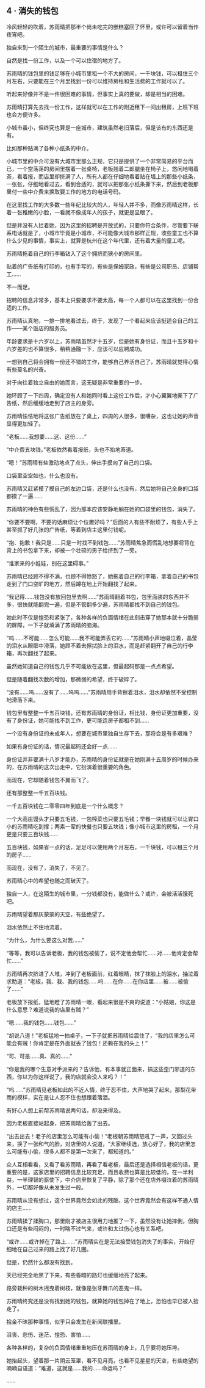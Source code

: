 ## 4 · 消失的钱包

冷风轻轻的吹着，苏雨晴把那半个尚未吃完的嵌糕塞回了怀里，或许可以留着当作夜宵吧。

独自来到一个陌生的城市，最重要的事情是什么？

自然是找一份工作，以及一个可以住宿的地方了。

苏雨晴的钱包里的钱足够在小城市里租一个不大的房间，一千块钱，可以租住三个月左右，只要能在三个月里找到一份可以维持房租和生活费的工作就可以了。

听起来好像并不是一件很困难的事情，但事实上真的要做，却是相当的困难。

苏雨晴打算先去找一份工作，这样就可以在工作的附近租下一间出租房，上班下班也会方便许多。

小城市虽小，但终究也算是一座城市，建筑虽然老旧落后，但是该有的东西还是有。

比如那种贴满了各种小纸条的中介。

小城市里的中介可没有大城市里那么正规，它只是提供了一个非常简易的平台而已，一个空荡荡的房间里摆着一张桌椅，老板翘着二郎腿坐在椅子上，悠闲地喝着茶，看着报，而店里却挤满了人，所有人都在仔细地看着贴在墙上的那些小纸条，一张张，仔细地看过去，看到合适的，就可以把那张小纸条撕下来，然后到老板那里付一些中介费来换取要工作的地方的电话号码。

在这里找工作的大多数一些年纪比较大的人，年轻人并不多，而像苏雨晴这样，长着一张稚嫩的小脸，一看就不像成年人的孩子，就更是显眼了。

但是并没有人拦着她，因为这里的招聘是开放式的，只要你符合条件，尽管要下联系电话就是了，小城市毕竟是小城市，不可能像大城市那样正规，收些童工也不算什么少见的事情，事实上，就算是杭州在这个年代里，还有着大量的童工呢。

苏雨晴拖着自己的行李箱钻入了这个拥挤而狭小的房间里。

贴着的广告纸有打印的，也有手写的，有些是保姆家政，有些是公司职员、店铺帮工……

不一而足。

招聘的信息非常多，基本上只要要求不要太高，每一个人都可以在这里找到一份合适的工作。

苏雨晴认真地，一排一排地看过去，终于，发现了一个看起来应该挺适合自己的工作——某个饭店的服务员。

年龄要求是十六岁以上，苏雨晴虽然才十五岁，但是她有身份证，而且十五岁和十六岁差的也不算很多，稍稍通融一下，应该可以应聘成功。

一想到自己将会拥有一份还不错的工作，能够自己养活自己了，苏雨晴就觉得心情有些莫名的兴奋。

对于向往着独立自由的她而言，这无疑是非常重要的一步。

她环顾了一下四周，确定没有人和她同时看上这份工作后，才小心翼翼地撕下了广告纸，然后缓缓地走到了店主的身旁。

苏雨晴怯怯地将这张广告纸放在了桌上，四周的人很多，很嘈杂，这也让她的声音显得更加轻了。

“老板……我想要……这、这份……”

“中介费五块钱。”老板依然看着报纸，头也不抬地答道。

“嗯！”苏雨晴有些激动地点了点头，伸出手摸向了自己的口袋。

口袋里空空如也，什么也没有。

苏雨晴又赶紧摸了摸自己的左边口袋，还是什么也没有，然后她将自己全身的口袋都摸了一遍……

苏雨晴的神色有些慌乱了，因为那本应该安静地躺在她的口袋里的钱包，消失了。

“你要不要啊，不要的话麻烦让个位置好吗？”后面的人有些不耐烦了，有些人手上甚至抓了好几张的广告纸，等着到店主这里付钱呢。

“抱、抱歉！我只是……只是一时找不到钱包……”苏雨晴焦急而慌乱地想要将背在背上的书包拿下来，却被一个壮硕的男子给挤到了一旁。

“谁家来的小娃娃，别在这里碍事。”

苏雨晴已经顾不得不满，也顾不得愤怒了，她拖着自己的行李箱，拿着自己的书包走到了门口空旷的地方，然后蹲在地上开始翻找了起来。

“我记得……钱包没有放回包里去啊……”苏雨晴翻着书包，包里面装的东西并不多，很快就能翻完一遍，但是不管翻多少遍，苏雨晴都找不到自己的钱包。

她此时不仅是惶恐和紧张了，各种各样的负面情绪在此刻击穿了她那本就十分脆弱的屏障，一下子就填满了苏雨晴的脑海。

“呜……不可能……怎么可能……我不可能弄丢它的……”苏雨晴小声地啜泣着，晶莹的泪水从眼眶中滑落，她顾不着去擦拭脸上的泪水，而是赶紧翻开了自己的行李箱，再次翻找了起来。

虽然她知道自己的钱包几乎不可能放在这里，但最起码那是一点点希望。

但是随着翻找次数的增加，那微弱的希望，终于破碎了。

“没有……呜……没有了……呜呜……”苏雨晴用手背擦着泪水，泪水却依然不受控制地滑落下来。

钱包里有整整一千五百块钱，还有苏雨晴的身份证，相比钱，身份证更加重要，没有了身份证，她可能找不到工作，更可能连房子都租不到……

一个没有身份证的未成年人，想要在城市里独自生存下去，那将会是有多艰难？

如果有身份证的话，情况最起码还会好一点……

身份证并非要满十八岁才能办，苏雨晴的身份证就是在她刚满十五周岁的时候办来的，在苏雨晴的这次出走中，它扮演着很重要的角色。

而现在，它却随着钱包不翼而飞了。

还有那整整一千五百块钱。

一千五百块钱在二零零四年到底是一个什么概念？

一个大高庄馒头才只要五毛钱，一包榨菜也只要五毛钱；早餐一块钱就可以让胃口小的苏雨晴吃到撑；两素一荤的快餐也只要五块钱；像小城市这里的房租，一个月更是只要三百块钱……

五百块钱，如果省一点的话，足足可以使用两个月左右，一千块钱，可以租三个月的房子……

而现在，没有了，消失了，不见了。

苏雨晴心中的希望也随之而破灭了。

独自一人，在这陌生的城市里，一分钱都没有，能做什么？或许，会被活活饿死吧。

苏雨晴望着那灰蒙蒙的天空，有些绝望了。

泪水依然止不住地流着。

“为什么，为什么要这么对我……”

“等等，我可以告诉老板，我的钱包被偷了，说不定他会帮忙……对……他肯定会帮忙……”

苏雨晴再次挤进了人堆，冲到了老板面前，红着眼睛，抹了抹脸上的泪水，抽泣着求助道：“老板，我、我、我的钱包……呜……在你……在你店里……被……被偷了……”

老板放下报纸，猛地瞪了苏雨晴一眼，看起来很是不爽的说道：“小姑娘，你这是什么意思？难道说我的店里有贼？”

“嗯……我的钱包……钱包……”

“胡说八道！”老板猛地一拍桌子，一下子就把苏雨晴给震住了，“我的店里怎么可能会有贼！你肯定是在外面就丢了钱包！还赖在我的头上！”

“可、可是……真、真的……”

“你是我的哪个生意对手派来的？告诉他，有本事就正面来，搞这些歪门邪道的东西，你以为你这样说了，我的店就会没人来吗？！”

“呜……”苏雨晴见老板如此的不近人情，终于忍不住，大声地哭了起来，那梨花带雨的模样，实在是让人忍不住也想跟着落泪。

有好心人想上前帮苏雨晴说两句话，却没来得及。

因为老板直接站起身，把苏雨晴给轰了出去。

“出去出去！老子的店里怎么可能有小偷！”老板朝苏雨晴怒吼了一声，又回过头来，换了一张和气的脸，对店里的人说道，“大家继续选，放心好了，我的店里怎么可能有小偷，很多人都不是第一次来了，都知道的。”

众人互相看看，又看了看苏雨晴，再看了看老板，最后还是选择相信老板的话，更重要的是，这家店里的招聘信息比较充足，而且收费也算是比较低的，在一半利益，一半理智的驱使下，中介店里恢复了平静，除了那个还在店外啜泣着的苏雨晴外，一切都好像从未发生过一般。

苏雨晴从没有想过，这个世界竟然会如此的残酷，这个世界竟然会有这样不通人情的店主……

苏雨晴揉了揉胸口，那里刚才被店主很用力地推了一下，虽然没有让她摔倒，但胸口还是有些闷闷的，一时喘不过气来，或许和太过伤心也有关系吧。

“或许……或许掉在了路上……”苏雨晴实在是无法接受钱包消失了的事实，开始仔细地在自己过来的路上找了好几圈。

但是，仍然什么都没有找到。

天已经完全地黑了下来，有些昏暗的路灯也缓缓地亮了起来。

路旁栽种的树木摇曳着树枝，就像是张牙舞爪的恶鬼一样。

苏雨晴终究还是没有找到她的钱包，就算她的钱包掉在了地上，恐怕也早已被人捡走了。

拾金不昧那种事情，似乎只会发生在新闻联播里。

沮丧、悲伤、迷茫、惶恐、害怕……

各种各样的，复杂的负面情绪重重地压在苏雨晴的身上，几乎要将她压垮。

她抬起头，望着那一片阴云笼罩，看不见月亮，也看不见星星的天空，有些绝望的喃喃自语道：“难道，这就是……我的……命运吗？”

……
